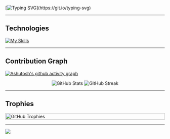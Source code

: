 [![Typing SVG](https://readme-typing-svg.demolab.com?font=Product+Sans&weight=600&size=30&duration=1700&pause=100&color=F5F5F5&vCenter=true&random=true&width=435&lines=I+like+Flutter.;I+like+TypeScript.;Dart+is+good.;I+hate+Windows.;I+love+bread.;Main+OS:+CachyOS.;I'm+interested+to+NixOS.;Setting+up+Hackintosh.;Linux+is+the+best.;I+love+fried+rice.;I+love+Neovim.;)](https://git.io/typing-svg)

--- 

## Technologies
[![My Skills](https://skillicons.dev/icons?i=dart,flutter,androidstudio,vscode,github,gitlab,git,mysql,postgresql,sqlite,supabase,postman,gcp,vercel,cloudflare,expressjs,nodejs,npm,bun,typescript,javascript,remix,docker,neovim,firebase,figma,linux,arch,powershell&theme=dark&perline=15)](https://skillicons.dev)

---

## Contribution Graph
[![Ashutosh's github activity graph](https://github-readme-activity-graph.vercel.app/graph?username=heimin22&bg_color=111827&color=f5f5f5&line=fdd835&point=3949ab&area=true&hide_border=true&radius=12)](https://github.com/ashutosh00710/github-readme-activity-graph)

<div align="center">
  
![GitHub Stats](https://github-readme-stats.vercel.app/api?username=heimin22&show_icons=true&title_color=fdd835&text_color=f5f5f5&bg_color=111827&icon_color=3949ab&border_radius=15&hide_border=true&rank_icon=percentile)
![GitHub Streak](https://streak-stats.demolab.com/?user=heimin22&theme=dark&background=111827&ring=fdd835&fire=fdd835&currStreakLabel=f5f5f5&sideLabels=fdd835&currStreakNum=f5f5f5&sideNums=f5f5f5&dates=f5f5f5&border=111827&stroke=111827&border_radius=15)

</div>

---

## Trophies
<div style="display: flex; justify-content: center; align-items: flex-start; gap: 10px; flex-wrap: wrap;">
  <img 
    src="https://github-profile-trophy.vercel.app/?username=heimin22&no-frame=true&column=7&margin-w=15&margin-h=15&theme=onedark" 
    alt="GitHub Trophies" 
    style="width: 100%; min-width: 300px;" 
  />
</div>

---

![](https://komarev.com/ghpvc/?username=heimin22&color=111827&style=for-the-badge)


